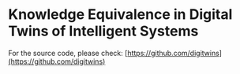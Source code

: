 # Knowledge Equivalence in Digital Twins of Intelligent Systems
For the source code, please check: [https://github.com/digitwins](https://github.com/digitwins)
